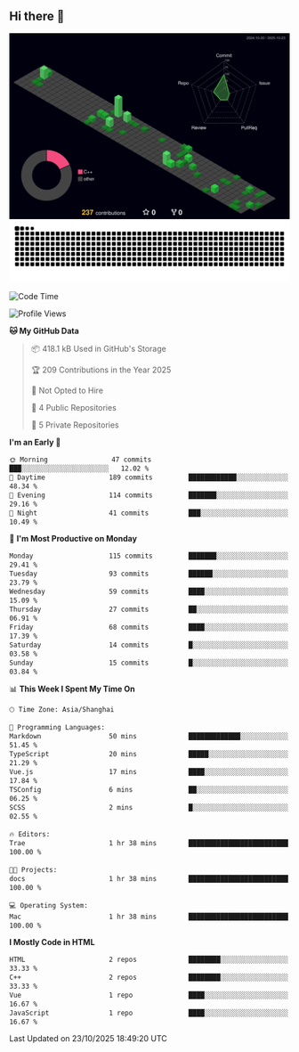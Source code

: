 ## Hi there 👋

<!--
**badb0ttle/badb0ttle** is a ✨ _special_ ✨ repository because its `README.md` (this file) appears on your GitHub profile.

Here are some ideas to get you started:

- 🔭 I’m currently working on ...
- 🌱 I’m currently learning ...
- 👯 I’m looking to collaborate on ...
- 🤔 I’m looking for help with ...
- 💬 Ask me about ...
- 📫 How to reach me: ...
- 😄 Pronouns: ...
- ⚡ Fun fact: ...
-->
![Personal 3D Metrics](./profile-3d-contrib/profile-night-green.svg)
<picture>
<img alt="github-snake"
    src="https://raw.githubusercontent.com/HaynesChennn/HaynesChennn/output/github-contribution-grid-snake.svg" />
</picture>

<!--START_SECTION:waka-->
![Code Time](http://img.shields.io/badge/Code%20Time-388%20hrs%2035%20mins-blue)

![Profile Views](http://img.shields.io/badge/Profile%20Views-17-blue)

**🐱 My GitHub Data** 

> 📦 418.1 kB Used in GitHub's Storage 
 > 
> 🏆 209 Contributions in the Year 2025
 > 
> 🚫 Not Opted to Hire
 > 
> 📜 4 Public Repositories 
 > 
> 🔑 5 Private Repositories 
 > 
**I'm an Early 🐤** 

```text
🌞 Morning                47 commits          ███░░░░░░░░░░░░░░░░░░░░░░   12.02 % 
🌆 Daytime                189 commits         ████████████░░░░░░░░░░░░░   48.34 % 
🌃 Evening                114 commits         ███████░░░░░░░░░░░░░░░░░░   29.16 % 
🌙 Night                  41 commits          ███░░░░░░░░░░░░░░░░░░░░░░   10.49 % 
```
📅 **I'm Most Productive on Monday** 

```text
Monday                   115 commits         ███████░░░░░░░░░░░░░░░░░░   29.41 % 
Tuesday                  93 commits          ██████░░░░░░░░░░░░░░░░░░░   23.79 % 
Wednesday                59 commits          ████░░░░░░░░░░░░░░░░░░░░░   15.09 % 
Thursday                 27 commits          ██░░░░░░░░░░░░░░░░░░░░░░░   06.91 % 
Friday                   68 commits          ████░░░░░░░░░░░░░░░░░░░░░   17.39 % 
Saturday                 14 commits          █░░░░░░░░░░░░░░░░░░░░░░░░   03.58 % 
Sunday                   15 commits          █░░░░░░░░░░░░░░░░░░░░░░░░   03.84 % 
```


📊 **This Week I Spent My Time On** 

```text
🕑︎ Time Zone: Asia/Shanghai

💬 Programming Languages: 
Markdown                 50 mins             █████████████░░░░░░░░░░░░   51.45 % 
TypeScript               20 mins             █████░░░░░░░░░░░░░░░░░░░░   21.29 % 
Vue.js                   17 mins             ████░░░░░░░░░░░░░░░░░░░░░   17.84 % 
TSConfig                 6 mins              ██░░░░░░░░░░░░░░░░░░░░░░░   06.25 % 
SCSS                     2 mins              █░░░░░░░░░░░░░░░░░░░░░░░░   02.55 % 

🔥 Editors: 
Trae                     1 hr 38 mins        █████████████████████████   100.00 % 

🐱‍💻 Projects: 
docs                     1 hr 38 mins        █████████████████████████   100.00 % 

💻 Operating System: 
Mac                      1 hr 38 mins        █████████████████████████   100.00 % 
```

**I Mostly Code in HTML** 

```text
HTML                     2 repos             ████████░░░░░░░░░░░░░░░░░   33.33 % 
C++                      2 repos             ████████░░░░░░░░░░░░░░░░░   33.33 % 
Vue                      1 repo              ████░░░░░░░░░░░░░░░░░░░░░   16.67 % 
JavaScript               1 repo              ████░░░░░░░░░░░░░░░░░░░░░   16.67 % 
```




 Last Updated on 23/10/2025 18:49:20 UTC
<!--END_SECTION:waka-->

